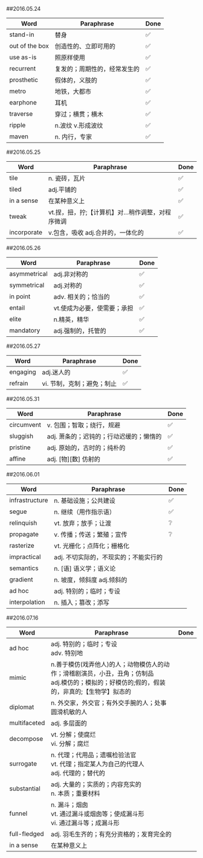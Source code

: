 ##2016.05.24

Word 			| Paraphrase 		| Done	|
-----------		|----------			|-------|
stand-in 		| 替身  				|✅
out of the box	| 创造性的、立即可用的	|✅
use as-is 		| 照原样使用  		|✅
recurrent		|复发的；周期性的，经常发生的|✅
prosthetic		|假体的，义肢的		|✅
metro			|地铁，大都市			|✅
earphone		|耳机				|✅
traverse		|穿过；横贯；横木		|✅
ripple			|n.波纹 v.形成波纹	|✅
maven			|n. 内行，专家		|✅


##2016.05.25

Word 			| Paraphrase 		| Done	|
-----------		|----------			|-------|
tile			|n. 瓷砖，瓦片		|✅		|
tiled			|adj.平铺的			|✅		|
in a sense		|在某种意义上			|✅		|
tweak			|vt.捏，扭，拧;【计算机】对…稍作调整，对程序微调|✅
incorporate		|v.包含，吸收 adj.合并的，一体化的	|✅	

##2016.05.26

Word 			| Paraphrase 		| Done	|
-----------		|----------			|-------|
asymmetrical	|adj.非对称的		|✅		|
symmetrical 	|adj.对称的  		|✅		|
in point 		|adv. 相关的；恰当的	|✅		|
entail			|vt.使成为必要，使需要；承担|✅|
elite			|n.精英，精华			|✅		|
mandatory		|adj.强制的，托管的	|✅		|


##2016.05.27

Word 			| Paraphrase 		| Done	|
-----------		|----------			|-------|
engaging		|adj.迷人的			|✅		|
refrain			|vi. 节制，克制；避免；制止|✅	|	


##2016.05.31

Word 			| Paraphrase 		| Done	|
-----------		|----------			|-------|
circumvent		|v. 包围；智取；绕行，规避	|✅		|
sluggish		|adj. 萧条的；迟钝的；行动迟缓的；懒惰的|✅
pristine		|adj. 原始的，古时的；纯朴的|✅
affine			|adj. [物][数] 仿射的	|✅

##2016.06.01

Word 			| Paraphrase 		| Done	|
-----------		|----------			|-------|
infrastructure	|n. 基础设施；公共建设	|✅		|
segue			|n. 继续（用作指示语）	|✅		|
relinquish		|vt. 放弃；放手；让渡	|❔		|
propagate		|v. 传播；传送；繁殖；宣传|❔	|
rasterize		|vt. 光栅化；点阵化；栅格化	|
impractical		|adj. 不切实际的，不现实的；不能实行的|
semantics		|n. [语] 语义学；语义论|
gradient		|n. 坡度，倾斜度 adj.倾斜的|	|	
ad hoc			|adj. 特别的；临时；专设|
interpolation	|n. 插入；篡改；添写	|

##2016.07.16

Word 			| Paraphrase 		| Done	|
-----------		|----------			|-------|
ad hoc			|adj. 特别的；临时；专设<br>adv. 特别地|
mimic			|n.善于模仿(戏弄他人)的人；动物模仿人的动作；滑稽剧演员，小丑，丑角；仿制品<br>adj.模仿的；模拟的；好模仿的;假的，假装的，非真的;【生物学】拟态的|
diplomat		|n. 外交家，外交官；有外交手腕的人；处事圆滑机敏的人|
multifaceted	|adj. 多层面的|
decompose		|vt. 分解；使腐烂<br>vi. 分解；腐烂|
surrogate		|n. 代理；代用品；遗嘱检验法官<br>vt. 代理；指定某人为自己的代理人<br>adj. 代理的；替代的|
substantial 	|adj. 大量的；实质的；内容充实的<br>n. 本质；重要材料|
funnel			|n. 漏斗；烟囱<br>vt. 通过漏斗或烟囱等；使成漏斗形<br>vi. 通过漏斗等；成漏斗形|
full-fledged	|adj. 羽毛生齐的；有充分资格的；发育完全的|
in a sense		|在某种意义上|